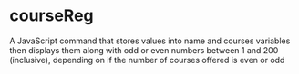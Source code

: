 # courseReg
 A JavaScript command that stores values into name and courses variables then displays them along with odd or even numbers between 1 and 200 (inclusive), depending on if the number of courses offered is even or odd
